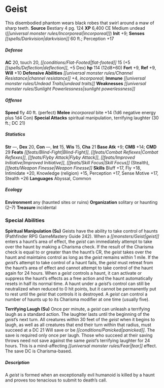 ﻿---
cssclass: [monsters]
title1: Geist
desc_short: This disembodied phantom wears black robes that swirl around a maw of
  sharp teeth.
title2: Geist
CR: 9
sources:
- name: Bestiary 4
  page: 124
  link: http://paizo.com/products/btpy91ds?Pathfinder-Roleplaying-Game-Bestiary-4
XP: 6400
alignment: CE
size: Medium
type: undead
subtypes:
- incorporeal
initiative:
  bonus: 9
senses:
  darkvision: 60
AC:
  AC: 20
  touch: 20
  flat_footed: 15
  components:
    deflection: 5
    dex: 5
HP:
  HP: 114
  long: 12d8+60
saves:
  fort: 9
  ref: 9
  will: 10
defensive_abilities:
- channel resistance +4
- incorporeal
immunities:
- undead traits
weaknesses:
- sunlight powerlessness
speeds:
  fly: 40
  fly_maneuverability: perfect
attacks:
  melee:
  - - text: incorporeal bite +14 (1d6 negative energy plus 1d4 Con)
      entries:
      - - damage: 1d6
          type: negative energy
        - damage: 1d4
          type: Con
      attack: incorporeal bite
      bonus:
      - 14
  special:
  - spiritual manipulation
  - terrifying laughter (30 ft.; DC 21)
ability_scores:
  STR:
  DEX: 20
  CON:
  INT: 15
  WIS: 15
  CHA: 21
BAB: 9
CMB: 14
CMD: 29
feats:
- name: Blind-Fight
- name: Combat Reflexes
- name: Flyby Attack
- name: Improved Initiative
- name: Skill Focus (Stealth)
- name: Weapon Finesse
skills:
  Bluff: 17
  Fly: 18
  Intimidate: 20
  Knowledge (religion): 15
  Perception: 17
  Sense Motive: 17
  Stealth: 26
languages:
- Abyssal
- Common
ecology:
  environment: any (haunted sites or ruins)
  organization: solitary or haunting (2-7)
  treasure_type: incidental
special_abilities:
  Spiritual Manipulation (Su): Geists have the ability to take control of haunts (Pathfinder
    RPG GameMastery Guide 242). When a geist enters a haunt's area of effect, the
    geist can immediately attempt to take over the haunt by making a Charisma check.
    If the result of the Charisma check is equal to or greater than the haunt's CR,
    the geist takes over the haunt and maintains control as long as the geist remains
    within 1 mile. If the geist's attempt to take control of a haunt fails, the geist
    must retreat from the haunt's area of effect and cannot attempt to take control
    of the haunt again for 24 hours. When a geist controls a haunt, it can activate
    or suppress the haunt's effects as a free action and the haunt automatically resets
    in half its normal time. A haunt under a geist's control can still be neutralized
    when reduced to 0 hit points, but it cannot be permanently put to rest until the
    geist that controls it is destroyed. A geist can control a number of haunts up
    to its Charisma modifier at one time (usually five).
  Terrifying Laugh (Su): Once per minute, a geist can unleash a terrifying laugh as
    a standard action. The laughter lasts until the beginning of the geist's next
    turn. All creatures within 30 feet of the geist when it begins to laugh, as well
    as all creatures that end their turn within that radius, must succeed at a DC
    21 Will save or be panicked. The save is required only once per laugh. Those who
    succeed at their saving throws need not save against the same geist's terrifying
    laughter for 24 hours. This is a mind-affecting fear effect. The save DC is Charisma-based.
desc_long: A geist is formed when an exceptionally evil humanoid is killed by a haunt
  and proves too tenacious to submit to death's call.

---

# Geist
This disembodied phantom wears black robes that swirl around a maw of sharp teeth.
**Source** Bestiary 4 pg. 124
**XP** 6,400
CE Medium undead (_[[universal monster rules/Incorporeal|incorporeal]]_)
**Init** +9; **Senses** _[[spells/Darkvision|darkvision]]_ 60 ft.; Perception +17

##### Defense

**AC** 20, touch 20, _[[conditions/Flat-Footed|flat-footed]]_ 15 (+5 _[[spells/Deflection|deflection]]_, +5 Dex)
**hp** 114 (12d8+60)
**Fort** +9, **Ref** +9, **Will** +10
**Defensive Abilities** _[[universal monster rules/Channel Resistance|channel resistance]]_ +4, _incorporeal_; **Immune** _[[universal monster rules/Undead Traits|undead traits]]_
**Weaknesses** _[[universal monster rules/Sunlight Powerlessness|sunlight powerlessness]]_

##### Offense
**Speed** fly 40 ft. (perfect)
**Melee** _incorporeal_ bite +14 (1d6 negative energy plus 1d4 Con)
**Special Attacks** spiritual manipulation, terrifying laughter (30 ft.; DC 21)

##### Statistics
**Str** —, **Dex** 20, **Con** —, **Int** 15, **Wis** 15, **Cha** 21
**Base Atk** +9; **CMB** +14; **CMD** 29
**Feats** _[[feats/Blind-Fight|Blind-Fight]]_, _[[feats/Combat Reflexes|Combat Reflexes]]_, _[[feats/Flyby Attack|Flyby Attack]]_, _[[feats/Improved Initiative|Improved Initiative]]_, _[[feats/Skill Focus|Skill Focus]]_ (Stealth), _[[feats/Weapon Finesse|Weapon Finesse]]_
**Skills** Bluff +17, Fly +18, Intimidate +20, Knowledge (religion) +15, Perception +17, Sense Motive +17, Stealth +26
**Languages** Abyssal, Common

##### Ecology

**Environment** any (haunted sites or ruins)
**Organization** solitary or haunting (2–7)
**Treasure** incidental

### Special Abilities
**Spiritual Manipulation (Su)** Geists have the ability to take control of haunts (Pathfinder RPG GameMastery Guide 242). When a _[[monsters/Geist|geist]]_ enters a haunt’s area of effect, the _geist_ can immediately attempt to take over the haunt by making a Charisma check. If the result of the Charisma check is equal to or greater than the haunt’s CR, the _geist_ takes over the haunt and maintains control as long as the _geist_ remains within 1 mile. If the _geist_’s attempt to take control of a haunt fails, the _geist_ must retreat from the haunt’s area of effect and cannot attempt to take control of the haunt again for 24 hours. When a _geist_ controls a haunt, it can activate or suppress the haunt’s effects as a free action and the haunt automatically resets in half its normal time. A haunt under a _geist_’s control can still be neutralized when reduced to 0 hit points, but it cannot be permanently put to rest until the _geist_ that controls it is destroyed. A _geist_ can control a number of haunts up to its Charisma modifier at one time (usually five).

**Terrifying Laugh (Su)** Once per minute, a _geist_ can unleash a terrifying laugh as a standard action. The laughter lasts until the beginning of the _geist_’s next turn. All creatures within 30 feet of the _geist_ when it begins to laugh, as well as all creatures that end their turn within that radius, must succeed at a DC 21 Will save or be _[[conditions/Panicked|panicked]]_. The save is required only once per laugh. Those who succeed at their saving throws need not save against the same _geist_’s terrifying laughter for 24 hours. This is a mind-affecting _[[universal monster rules/Fear|fear]]_ effect. The save DC is Charisma-based.

##### Description

A _geist_ is formed when an exceptionally evil humanoid is killed by a haunt and proves too tenacious to submit to death’s call.